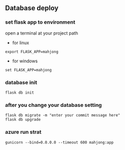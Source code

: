 ## Database deploy

### set flask app to environment
open a terminal at your project path
- for linux
```
export FLASK_APP=mahjong
```
- for windows
```
set FLASK_APP=mahjong
```

### database init
```
flask db init
```
### after you change your database setting
```
flask db migrate -m "enter your commit message here"
flask db upgrade
```

### azure run strat 
```
gunicorn --bind=0.0.0.0 --timeout 600 mahjong:app
```